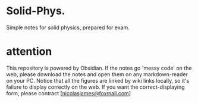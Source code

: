# Solid-Phys.
Simple notes for solid physics, prepared for exam.

# attention
This repository is powered by Obsidian. If the notes go 'messy code' on the web, please download the notes and open them on any markdown-reader on your PC. Notice that all the figures are linked by wiki links locally, so it's failure to display correctly on the web.
If you want the correct-displaying form, please contract [nicolasjames@foxmail.com]
